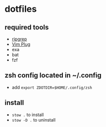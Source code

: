 # dotfiles


## required tools
* [ripgrep](https://github.com/BurntSushi/ripgrep)
* [Vim Plug](https://github.com/junegunn/vim-plug)
* exa
* bat
* fzf

## zsh config located in ~/.config
* add `export ZDOTDIR=$HOME/.config/zsh`

## install
* `stow .` to install
* `stow -D .` to uninstall
